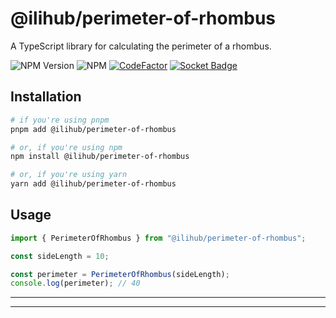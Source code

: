 # @ilihub/perimeter-of-rhombus

A TypeScript library for calculating the perimeter of a rhombus.

![NPM Version](https://img.shields.io/npm/v/%40ilihub%2Fperimeter-of-rhombus?color=33cd56&logo=npm)
![NPM](https://img.shields.io/npm/l/%40ilihub%2Fperimeter-of-rhombus)
[![CodeFactor](https://www.codefactor.io/repository/github/ilihub/npm/badge)](https://www.codefactor.io/repository/github/ilihub/npm)
[![Socket Badge](https://socket.dev/api/badge/npm/package/@ilihub/perimeter-of-rhombus)](https://socket.dev/npm/package/@ilihub/perimeter-of-rhombus)

## Installation

```bash
# if you're using pnpm
pnpm add @ilihub/perimeter-of-rhombus

# or, if you're using npm
npm install @ilihub/perimeter-of-rhombus

# or, if you're using yarn
yarn add @ilihub/perimeter-of-rhombus
```

## Usage

```javascript
import { PerimeterOfRhombus } from "@ilihub/perimeter-of-rhombus";

const sideLength = 10;

const perimeter = PerimeterOfRhombus(sideLength);
console.log(perimeter); // 40
```

---

<!-- sponsors_and_backers_section_start -->

<!-- sponsors_and_backers_section_end -->

---
